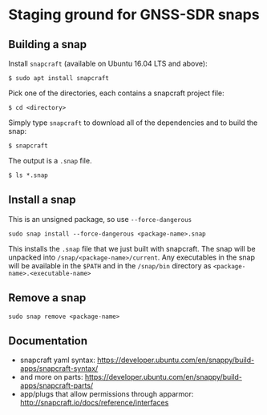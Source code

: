 # Staging ground for GNSS-SDR snaps

## Building a snap

Install ```snapcraft``` (available on Ubuntu 16.04 LTS and above):

```
$ sudo apt install snapcraft
```

Pick one of the directories, each contains a snapcraft project file:

```
$ cd <directory>
```

Simply type ```snapcraft``` to download all of the dependencies and to build the snap:

```
$ snapcraft
```

The output is a ```.snap``` file.

```
$ ls *.snap
```

## Install a snap

This is an unsigned package, so use ```--force-dangerous```

```
sudo snap install --force-dangerous <package-name>.snap
```

This installs the ```.snap``` file that we just built with snapcraft.
The snap will be unpacked into ```/snap/<package-name>/current```.
Any executables in the snap will be available in the ```$PATH```
and in the ```/snap/bin``` directory as ``<package-name>.<executable-name>``


## Remove a snap

```
sudo snap remove <package-name>
```

## Documentation

* snapcraft yaml syntax: https://developer.ubuntu.com/en/snappy/build-apps/snapcraft-syntax/
* and more on parts: https://developer.ubuntu.com/en/snappy/build-apps/snapcraft-parts/
* app/plugs that allow permissions through apparmor: http://snapcraft.io/docs/reference/interfaces
